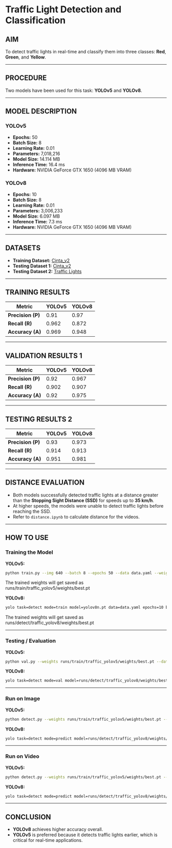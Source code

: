 # **Traffic Light Detection and Classification**

## **AIM**  
To detect traffic lights in real-time and classify them into three classes: **Red**, **Green**, and **Yellow**.

---

## **PROCEDURE**  
Two models have been used for this task: **YOLOv5** and **YOLOv8**.

---

## **MODEL DESCRIPTION**

### **YOLOv5**  
- **Epochs:** 50  
- **Batch Size:** 8  
- **Learning Rate:** 0.01  
- **Parameters:** 7,018,216  
- **Model Size:** 14.114 MB  
- **Inference Time:** 16.4 ms  
- **Hardware:** NVIDIA GeForce GTX 1650 (4096 MB VRAM)  

### **YOLOv8**  
- **Epochs:** 10  
- **Batch Size:** 8  
- **Learning Rate:** 0.01  
- **Parameters:** 3,006,233  
- **Model Size:** 6.097 MB  
- **Inference Time:** 7.3 ms  
- **Hardware:** NVIDIA GeForce GTX 1650 (4096 MB VRAM)  

---

## **DATASETS**  
- **Training Dataset:** [Cinta_v2](https://universe.roboflow.com/wawan-pradana/cinta_v2/browse)  
- **Testing Dataset 1:** [Cinta_v2](https://universe.roboflow.com/wawan-pradana/cinta_v2/browse)  
- **Testing Dataset 2:** [Traffic Lights](https://universe.roboflow.com/elec490/traffic_lights-tnrte)  

---

## **TRAINING RESULTS**

| Metric             | YOLOv5 | YOLOv8 |
|--------------------|--------|--------|
| **Precision (P)**  | 0.91   | 0.97   |
| **Recall (R)**     | 0.962  | 0.872  |
| **Accuracy (A)**   | 0.969  | 0.948  |

---

## **VALIDATION RESULTS 1**

| Metric             | YOLOv5 | YOLOv8 |
|--------------------|--------|--------|
| **Precision (P)**  | 0.92   | 0.967  |
| **Recall (R)**     | 0.902  | 0.907  |
| **Accuracy (A)**   | 0.92   | 0.975  |

---

## **TESTING RESULTS 2**

| Metric             | YOLOv5 | YOLOv8 |
|--------------------|--------|--------|
| **Precision (P)**  | 0.93   | 0.973  |
| **Recall (R)**     | 0.914  | 0.913  |
| **Accuracy (A)**   | 0.951  | 0.981  |

---

## **DISTANCE EVALUATION**  
- Both models successfully detected traffic lights at a distance greater than the **Stopping Sight Distance (SSD)** for speeds up to **35 km/h**.  
- At higher speeds, the models were unable to detect traffic lights before reaching the SSD.  
- Refer to `distance.ipynb` to calculate distance for the videos.

---

## **HOW TO USE**

### **Training the Model**

**YOLOv5:**
```bash
python train.py --img 640 --batch 8 --epochs 50 --data data.yaml --weights yolov5s.pt --name traffic_yolov5
```
The trained weights will get saved as runs/train/traffic_yolov5/weights/best.pt

**YOLOv8:**
```bash
yolo task=detect mode=train model=yolov8n.pt data=data.yaml epochs=10 batch=8 imgsz=640 name=traffic_yolov8
```

The trained weights will get saved as runs/detect/traffic_yolov8/weights/best.pt

---

### **Testing / Evaluation**

**YOLOv5:**
```bash
python val.py --weights runs/train/traffic_yolov5/weights/best.pt --data data.yaml --img 640
```

**YOLOv8:**
```bash
yolo task=detect mode=val model=runs/detect/traffic_yolov8/weights/best.pt data=data.yaml imgsz=640
```

---

### **Run on Image**

**YOLOv5:**
```bash
python detect.py --weights runs/train/traffic_yolov5/weights/best.pt --source path/to/image.jpg --img 640
```

**YOLOv8:**
```bash
yolo task=detect mode=predict model=runs/detect/traffic_yolov8/weights/best.pt source=path/to/image.jpg imgsz=640
```

---

### **Run on Video**

**YOLOv5:**
```bash
python detect.py --weights runs/train/traffic_yolov5/weights/best.pt --source path/to/video.mp4 --img 640
```

**YOLOv8:**
```bash
yolo task=detect mode=predict model=runs/detect/traffic_yolov8/weights/best.pt source=path/to/video.mp4 imgsz=640
```

---

## **CONCLUSION**  
- **YOLOv8** achieves higher accuracy overall.  
- **YOLOv5** is preferred because it detects traffic lights earlier, which is critical for real-time applications.

